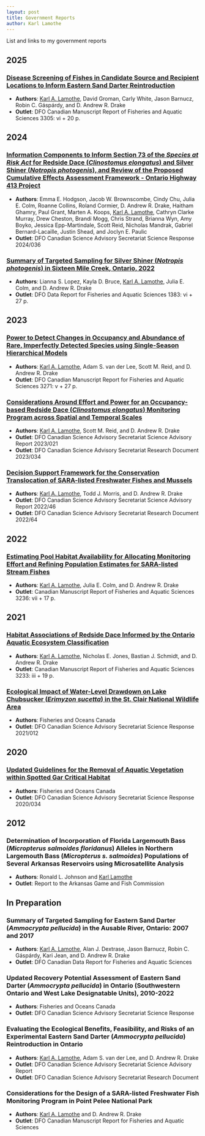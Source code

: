 ```yaml
---
layout: post
title: Government Reports
author: Karl Lamothe
---
```

List and links to my government reports

## 2025
### [Disease Screening of Fishes in Candidate Source and Recipient Locations to Inform Eastern Sand Darter Reintroduction](https://waves-vagues.dfo-mpo.gc.ca/library-bibliotheque/41287745.pdf)
  - **Authors**: <ins>Karl A. Lamothe</ins>, David Groman, Carly White, Jason Barnucz, Robin C. Gáspárdy, and D. Andrew R. Drake
  - **Outlet**: DFO Canadian Manuscript Report of Fisheries and Aquatic Sciences 3305: vi + 20 p.

## 2024
### [Information Components to Inform Section 73 of the *Species at Risk Act* for Redside Dace (*Clinostomus elongatus*) and Silver Shiner (*Notropis photogenis*), and Review of the Proposed Cumulative Effects Assessment Framework - Ontario Highway 413 Project](https://waves-vagues.dfo-mpo.gc.ca/library-bibliotheque/41272900.pdf)
  - **Authors**: Emma E. Hodgson, Jacob W. Brownscombe, Cindy Chu,  Julia E. Colm, Roanne Collins, Roland Cormier, D. Andrew R. Drake, Haitham Ghamry, Paul Grant, Marten A. Koops, <ins>Karl A. Lamothe</ins>, Cathryn Clarke Murray, Drew Cheston, Brandi Mogg, Chris Strand, Brianna Wyn, Amy Boyko, Jessica Epp-Martindale, Scott Reid, Nicholas Mandrak, Gabriel Bernard-Lacaille, Justin Shead, and Joclyn E. Paulic
  - **Outlet**: DFO Canadian Science Advisory Secretariat Science Response 2024/036

### [Summary of Targeted Sampling for Silver Shiner (_Notropis photogenis_) in Sixteen Mile Creek, Ontario, 2022](https://waves-vagues.dfo-mpo.gc.ca/library-bibliotheque/41222337.pdf)
  - **Authors**: Lianna S. Lopez, Kayla D. Bruce, <ins>Karl A. Lamothe</ins>, Julia E. Colm, and D. Andrew R. Drake
  - **Outlet**: DFO Data Report for Fisheries and Aquatic Sciences 1383: vi + 27 p.

## 2023
### [Power to Detect Changes in Occupancy and Abundance of Rare, Imperfectly Detected Species using Single-Season Hierarchical Models](https://waves-vagues.dfo-mpo.gc.ca/library-bibliotheque/41213518.pdf)
  - **Authors**: <ins>Karl A. Lamothe</ins>, Adam S. van der Lee, Scott M. Reid, and D. Andrew R. Drake
  - **Outlet**: DFO Canadian Manuscript Report for Fisheries and Aquatic Sciences 3271: v + 27 p.

### [Considerations Around Effort and Power for an Occupancy-based Redside Dace (_Clinostomus elongatus_) Monitoring Program across Spatial and Temporal Scales](https://www.dfo-mpo.gc.ca/csas-sccs/Publications/ResDocs-DocRech/2023/2023_034-eng.pdf)
  - **Authors**: <ins>Karl A. Lamothe</ins>, Scott M. Reid, and D. Andrew R. Drake
  - **Outlet**: DFO Canadian Science Advisory Secretariat Science Advisory Report 2023/021
  - **Outlet**: DFO Canadian Science Advisory Secretariat Research Document 2023/034

### [Decision Support Framework for the Conservation Translocation of SARA-listed Freshwater Fishes and Mussels](https://www.dfo-mpo.gc.ca/csas-sccs/Publications/ResDocs-DocRech/2022/2022_064-eng.pdf)
  - **Authors**: <ins>Karl A. Lamothe</ins>, Todd J. Morris, and D. Andrew R. Drake
  - **Outlet**: DFO Canadian Science Advisory Secretariat Science Advisory Report 2022/46
  - **Outlet**: DFO Canadian Science Advisory Secretariat Research Document 2022/64

## 2022
### [Estimating Pool Habitat Availability for Allocating Monitoring Effort and Refining Population Estimates for SARA-listed Stream Fishes](https://publications.gc.ca/collections/collection_2022/mpo-dfo/Fs97-4-3236-eng.pdf)
  - **Authors**: <ins>Karl A. Lamothe</ins>, Julia E. Colm, and D. Andrew R. Drake
  - **Outlet**: Canadian Manuscript Report of Fisheries and Aquatic Sciences 3236: vii + 17 p.

## 2021
### [Habitat Associations of Redside Dace Informed by the Ontario Aquatic Ecosystem Classification](https://publications.gc.ca/collections/collection_2021/mpo-dfo/Fs97-4-3233-eng.pdf)
  - **Authors**: <ins>Karl A. Lamothe</ins>, Nicholas E. Jones, Bastian J. Schmidt, and D. Andrew R. Drake
  - **Outlet**: Canadian Manuscript Report of Fisheries and Aquatic Sciences 3233: iii + 19 p.

### [Ecological Impact of Water-Level Drawdown on Lake Chubsucker (_Erimyzon sucetta_) in the St. Clair National Wildlife Area](https://publications.gc.ca/collections/collection_2021/mpo-dfo/fs70-7/Fs70-7-2021-012-eng.pdf)
  - **Authors**: Fisheries and Oceans Canada
  - **Outlet**: DFO Canadian Science Advisory Secretariat Science Response 2021/012

## 2020
### [Updated Guidelines for the Removal of Aquatic Vegetation within Spotted Gar Critical Habitat](https://waves-vagues.dfo-mpo.gc.ca/Library/40926564.pdf)
  - **Authors**: Fisheries and Oceans Canada
  - **Outlet**: DFO Canadian Science Advisory Secretariat Science Response 2020/034

## 2012
### Determination of Incorporation of Florida Largemouth Bass (_Micropterus salmoides floridanus_) Alleles in Northern Largemouth Bass (_Micropterus s. salmoides_) Populations of Several Arkansas Reservoirs using Microsatellite Analysis
  - **Authors**: Ronald L. Johnson and <ins>Karl Lamothe</ins>
  - **Outlet**: Report to the Arkansas Game and Fish Commission

## In Preparation
### Summary of Targeted Sampling for Eastern Sand Darter (_Ammocrypta pellucida_) in the Ausable River, Ontario: 2007 and 2017
  - **Authors**: <ins>Karl A. Lamothe</ins>, Alan J. Dextrase, Jason Barnucz, Robin C. Gáspárdy, Kari Jean, and D. Andrew R. Drake
  - **Outlet**: DFO Canadian Data Report for Fisheries and Aquatic Sciences

### Updated Recovery Potential Assessment of Eastern Sand Darter (_Ammocrypta pellucida_) in Ontario (Southwestern Ontario and West Lake Designatable Units), 2010-2022
  - **Authors**: Fisheries and Oceans Canada
  - **Outlet**: DFO Canadian Science Advisory Secretariat Science Response

### Evaluating the Ecological Benefits, Feasibility, and Risks of an Experimental Eastern Sand Darter (_Ammocrypta pellucida_) Reintroduction in Ontario
  - **Authors**: <ins>Karl A. Lamothe</ins>, Adam S. van der Lee, and D. Andrew R. Drake
  - **Outlet**: DFO Canadian Science Advisory Secretariat Science Advisory Report
  - **Outlet**: DFO Canadian Science Advisory Secretariat Research Document

### Considerations for the Design of a SARA-listed Freshwater Fish Monitoring Program in Point Pelee National Park
  - **Authors**: <ins>Karl A. Lamothe</ins> and D. Andrew R. Drake
  - **Outlet**: DFO Canadian Manuscript Report for Fisheries and Aquatic Sciences
